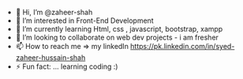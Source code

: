 - 👋 Hi, I’m @zaheer-shah
- 👀 I’m interested in Front-End Development
- 🌱 I’m currently learning Html, css , javascript, bootstrap, xampp
- 💞️ I’m looking to collaborate on web dev projects - i am fresher
- 📫 How to reach me => my linkedIn  https://pk.linkedin.com/in/syed-zaheer-hussain-shah
- ⚡ Fun fact: ... learning coding :)

<!---
zaheer-shah/zaheer-shah is a ✨ special ✨ repository because its `README.md` (this file) appears on your GitHub profile.
You can click the Preview link to take a look at your changes.
--->
